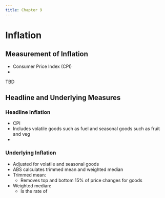 ```yaml
---
title: Chapter 9
---
```


# Inflation
## Measurement of Inflation
- Consumer Price Index (CPI)
- 

TBD


## Headline and Underlying Measures
### Headline Inflation
- CPI
- Includes volatile goods such as fuel and seasonal goods such as fruit and veg
- 


### Underlying Inflation
- Adjusted for volatile and seasonal goods
- ABS calculates trimmed mean and weighted median
- Trimmed mean:
	- Removes top and bottom 15% of price changes for goods
- Weighted median:
	- Is the rate of 












